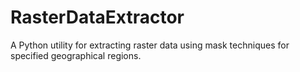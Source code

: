 # RasterDataExtractor
A Python utility for extracting raster data using mask techniques for specified geographical regions. 
